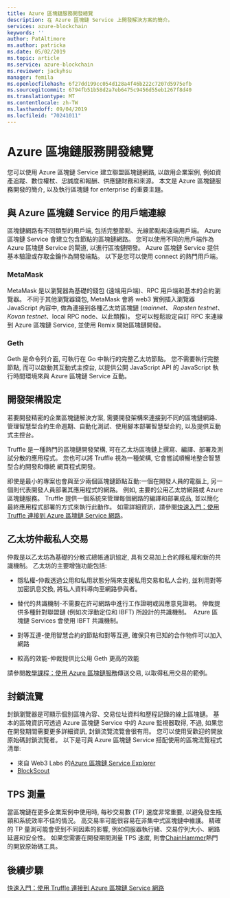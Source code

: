 ```yaml
---
title: Azure 區塊鏈服務開發總覽
description: 在 Azure 區塊鏈 Service 上開發解決方案的簡介。
services: azure-blockchain
keywords: ''
author: PatAltimore
ms.author: patricka
ms.date: 05/02/2019
ms.topic: article
ms.service: azure-blockchain
ms.reviewer: jackyhsu
manager: femila
ms.openlocfilehash: 6f27dd199cc054d128a4f46b222c7207d5975efb
ms.sourcegitcommit: 6794fb51b58d2a7eb6475c9456d55eb1267f8d40
ms.translationtype: MT
ms.contentlocale: zh-TW
ms.lasthandoff: 09/04/2019
ms.locfileid: "70241011"
---
```

# <a name="azure-blockchain-service-development-overview"></a>Azure 區塊鏈服務開發總覽

您可以使用 Azure 區塊鏈 Service 建立聯盟區塊鏈網路, 以啟用企業案例, 例如資產追蹤、數位權杖、忠誠度和報酬、供應鏈財務和來源。 本文是 Azure 區塊鏈服務開發的簡介, 以及執行區塊鏈 for enterprise 的重要主題。

## <a name="client-connection-to-azure-blockchain-service"></a>與 Azure 區塊鏈 Service 的用戶端連線

區塊鏈網路有不同類型的用戶端, 包括完整節點、光線節點和遠端用戶端。 Azure 區塊鏈 Service 會建立包含節點的區塊鏈網路。 您可以使用不同的用戶端作為 Azure 區塊鏈 Service 的閘道, 以進行區塊鏈開發。 Azure 區塊鏈 Service 提供基本驗證或存取金鑰作為開發端點。 以下是您可以使用 connect 的熱門用戶端。

### <a name="metamask"></a>MetaMask

MetaMask 是以瀏覽器為基礎的錢包 (遠端用戶端)、RPC 用戶端和基本的合約瀏覽器。 不同于其他瀏覽器錢包, MetaMask 會將 web3 實例插入瀏覽器 JavaScript 內容中, 做為連接到各種乙太坊區塊鏈 (*mainnet*、 *Ropsten testnet*、 *Kovan testnet*、local RPC node、以此類推)。 您可以輕鬆設定自訂 RPC 來連線到 Azure 區塊鏈 Service, 並使用 Remix 開始區塊鏈開發。

### <a name="geth"></a>Geth

Geth 是命令列介面, 可執行在 Go 中執行的完整乙太坊節點。 您不需要執行完整節點, 而可以啟動其互動式主控台, 以提供公開 JavaScript API 的 JavaScript 執行時間環境來與 Azure 區塊鏈 Service 互動。

## <a name="development-framework-configuration"></a>開發架構設定

若要開發精密的企業區塊鏈解決方案, 需要開發架構來連接到不同的區塊鏈網路、管理智慧型合約生命週期、自動化測試、使用腳本部署智慧型合約, 以及提供互動式主控台。

Truffle 是一種熱門的區塊鏈開發架構, 可在乙太坊區塊鏈上撰寫、編譯、部署及測試分散的應用程式。 您也可以將 Truffle 視為一種架構, 它會嘗試順暢地整合智慧型合約開發和傳統 網頁程式開發。

即使是最小的專案也會與至少兩個區塊鏈節點互動:一個在開發人員的電腦上, 另一個則代表開發人員部署其應用程式的網路。 例如, 主要的公用乙太坊網路或 Azure 區塊鏈服務。 Truffle 提供一個系統來管理每個網路的編譯和部署成品, 並以簡化最終應用程式部署的方式來執行此動作。 如需詳細資訊，請參閱[快速入門：使用 Truffle 連接到 Azure 區塊鏈 Service 網路](connect-truffle.md)。

## <a name="ethereum-quorum-private-transaction"></a>乙太坊仲裁私人交易

仲裁是以乙太坊為基礎的分散式總帳通訊協定, 具有交易加上合約隱私權和新的共識機制。 乙太坊的主要增強功能包括:

* 隱私權-仲裁透過公用和私用狀態分隔來支援私用交易和私人合約, 並利用對等加密訊息交換, 將私人資料導向至網路參與者。
* 替代的共識機制-不需要在許可網路中進行工作證明或因應意見證明。 仲裁提供多種針對聯盟鏈 (例如次浮動定位和 IBFT) 所設計的共識機制。  Azure 區塊鏈 Services 會使用 IBFT 共識機制。

* 對等互連-使用智慧合約的節點和對等互連, 確保只有已知的合作物件可以加入網路
* 較高的效能-仲裁提供比公用 Geth 更高的效能

請參閱[教學課程：使用 Azure 區塊鏈服務](send-transaction.md)傳送交易, 以取得私用交易的範例。

## <a name="block-explorers"></a>封鎖流覽

封鎖瀏覽器是可顯示個別區塊內容、交易位址資料和歷程記錄的線上區塊鏈。 基本的區塊資訊可透過 Azure 區塊鏈 Service 中的 Azure 監視器取得, 不過, 如果您在開發期間需要更多詳細資訊, 封鎖流覽流覽會很有用。  您可以使用受歡迎的開放原始碼封鎖流覽者。 以下是可與 Azure 區塊鏈 Service 搭配使用的區塊流覽程式清單:

* 來自 Web3 Labs 的[Azure 區塊鏈 Service Explorer](https://web3labs.com/azure-offer)
* [BlockScout](https://github.com/Azure-Samples/blockchain/blob/master/ledger/template/ethereum-on-azure/technology-samples/blockscout/README.md)

## <a name="tps-measurement"></a>TPS 測量

當區塊鏈在更多企業案例中使用時, 每秒交易數 (TP) 速度非常重要, 以避免發生瓶頸和系統效率不佳的情況。 高交易率可能很容易在非集中式區塊鏈中維護。 精確的 TP 量測可能會受到不同因素的影響, 例如伺服器執行緒、交易佇列大小、網路延遲和安全性。 如果您需要在開發期間測量 TPS 速度, 則會[ChainHammer](https://github.com/drandreaskrueger/chainhammer)熱門的開放原始碼工具。

## <a name="next-steps"></a>後續步驟

[快速入門：使用 Truffle 連接到 Azure 區塊鏈 Service 網路](connect-truffle.md)
